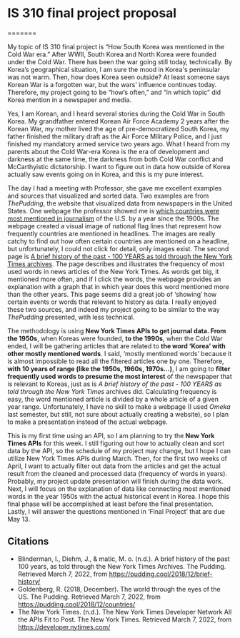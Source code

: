 # IS 310 final project proposal
=======

My topic of IS 310 final project is “How South Korea was mentioned in the Cold War era.” After WWII, South Korea and North Korea were founded under the Cold War.
There has been the war going still today, technically. By Korea’s geographical situation, I am sure the mood in Korea's peninsular was not warm. 
Then, how does Korea seen outside? At least someone says Korean War is a forgotten war, but the wars' influence continues today. 
Therefore, my project going to be “how’s often,” and “in which topic” did Korea mention in a newspaper and media.

Yes, I am Korean, and I heard several stories during the Cold War in South Korea. My grandfather entered Korean Air Force Academy 2 years after the Korean War, 
my mother lived the age of pre-democratized South Korea, my father finished the military draft as the Air Force Military Police, 
and I just finished my mandatory armed service two years ago. 
What I heard from my parents about the Cold War-era Korea is the era of development and darkness at the same time, 
the darkness from both Cold War conflict and McCarthyistic dictatorship. 
I want to figure out in data how outside of Korea actually saw events going on in Korea, and this is my pure interest.

The day I had a meeting with Professor, she gave me excellent examples and sources that visualized and sorted data. Two examples are from _ThePudding_, 
the website that visualized data from newspapers in the United States. 
One webpage the professor showed me is [which countries were most mentioned in journalism](/ "https://pudding.cool/2018/12/countries/") of the U.S. by a year since the 1900s. 
The webpage created a visual image of national flag lines that represent how frequently countries are mentioned in headlines. 
The images are really catchy to find out how often certain countries are mentioned on a headline, but unfortunately, 
I could not click for detail, only images exist. The second page is [A brief history of the past - 100 YEARS as told through the New York Times archives](/ "https://pudding.cool/2018/12/brief-history/"). 
The page describes and illustrates the frequency of most used words in news articles of the New York Times. As words get big, it mentioned more often, 
and if I click the words, the webpage provides an explanation with a graph that in which year does this word mentioned more than the other years. 
This page seems did a great job of ‘showing’ how certain events or words that relevant to history as data. I really enjoyed these two sources, 
and indeed my project going to be similar to the way _ThePudding_ presented, with less technical.

The methodology is using **New York Times APIs to get journal data. From the 1950s**, when Koreas were founded, **to the 1990s**, when the Cold War ended, 
I will be gathering articles that are related to **the word ‘Korea’ with other mostly mentioned words**. I said, ‘mostly mentioned words’ because it is almost impossible to read all the filtered articles one by one. 
Therefore, **with 10 years of range (like the 1950s, 1960s, 1970s…)**, I am going to **filter frequently used words to presume the most interest** of the newspaper that is relevant to Koreas, 
just as is _A brief history of the past - 100 YEARS as told through the New York Times_ archives did. Calculating frequency is easy, the word mentioned article is divided by a whole article of a given year range. 
Unfortunately, I have no skill to make a webpage (I used _Omeka_ last semester, but still, not sure about actually creating a website), so I plan to make a presentation instead of the actual webpage. 

This is my first time using an API, so I am planning to try the **New York Times APIs** for this week. 
I still figuring out how to actually clean and sort data by the API, so the schedule of my project may change, 
but I hope I can utilize New York Times APIs during March. Then, for the first two weeks of April, 
I want to actually filter out data from the articles and get the actual result from the cleaned and processed data (frequency of words in years). 
Probably, my project update presentation will finish during the data work. 
Next, I will focus on the explanation of data like connecting most mentioned words in the year 1950s with the actual historical event in Korea. 
I hope this final phase will be accomplished at least before the final presentation. 
Lastly, I will answer the questions mentioned in ‘Final Project’ that are due May 13.




## Citations

- Blinderman, I., Diehm, J., & matic, M. o. (n.d.). A brief history of the past 100 years, as told through the New York Times Archives. The Pudding. Retrieved March 7, 2022, from https://pudding.cool/2018/12/brief-history/ 
- Goldenberg, R. (2018, December). The world through the eyes of the US. The Pudding. Retrieved March 7, 2022, from https://pudding.cool/2018/12/countries/ 
- The New York Times. (n.d.). The New York Times Developer Network All the APIs Fit to Post. The New York Times. Retrieved March 7, 2022, from https://developer.nytimes.com/ 
